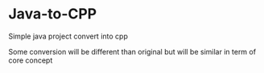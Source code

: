 # Java-to-CPP

Simple java project convert into cpp

Some conversion will be different than original but will be similar in term of core concept
